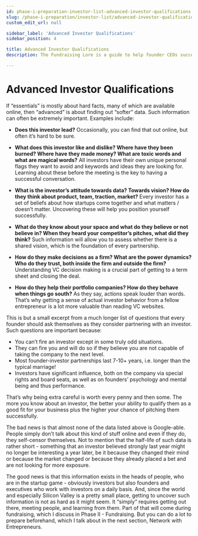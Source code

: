 ```yaml
---
id: phase-i-preparation-investor-list-advanced-investor-qualifications
slug: /phase-i-preparation/investor-list/advanced-investor-qualifications
custom_edit_url: null

sidebar_label: 'Advanced Investor Qualifications'
sidebar_position: 4

title: Advanced Investor Qualifications
description: The Fundraising Lore is a guide to help founder CEOs successfully raise early-stage VC financing from Silicon Valley investors.

---
```


# Advanced Investor Qualifications

If “essentials” is mostly about hard facts, many of which are available online, then “advanced” is about finding out “softer” data. Such information can often be extremely important. Examples include:

* **Does this investor lead?** Occasionally, you can find that out online, but often it’s hard to be sure.

* **What does this investor like and dislike? Where have they been burned? Where have they made money? What are toxic words and what are magical words?** All investors have their own unique personal flags they want to avoid and keywords and ideas they are looking for. Learning about these before the meeting is the key to having a successful conversation.

* **What is the investor’s attitude towards data? Towards vision? How do they think about product, team, traction, market?** Every investor has a set of beliefs about how startups come together and what matters / doesn’t matter. Uncovering these will help you position yourself successfully.

* **What do they know about your space and what do they believe or not believe in? When they heard your competitor’s pitches, what did they think?** Such information will allow you to assess whether there is a shared vision, which is the foundation of every partnership.

* **How do they make decisions as a firm? What are the power dynamics? Who do they trust, both inside the firm and outside the firm?** Understanding VC decision making is a crucial part of getting to a term sheet and closing the deal.

* **How do they help their portfolio companies? How do they behave when things go south?** As they say, actions speak louder than words. That’s why getting a sense of actual investor behavior from a fellow entrepreneur is a lot more valuable than reading VC websites.

This is but a small excerpt from a much longer list of questions that every founder should ask themselves as they consider partnering with an investor. Such questions are important because:
* You can’t fire an investor except in some truly odd situations.
* They can fire you and will do so if they believe you are not capable of taking the company to the next level.
* Most founder-investor partnerships last 7-10+ years, i.e. longer than the typical marriage!
* Investors have significant influence, both on the company via special rights and board seats, as well as on founders’ psychology and mental being and thus performance. 

That’s why being extra careful is worth every penny and then some. The more you know about an investor, the better your ability to qualify them as a good fit for your business plus the higher your chance of pitching them successfully.

The bad news is that almost none of the data listed above is Google-able. People simply don’t talk about this kind of stuff online and even if they do, they self-censor themselves. Not to mention that the half-life of such data is rather short - something that an investor believed strongly last year might no longer be interesting a year later, be it because they changed their mind or because the market changed or because they already placed a bet and are not looking for more exposure.

The good news is that this information exists in the heads of people, who are in the startup game - obviously investors but also founders and executives who work with investors on a daily basis. And, since the world and especially Silicon Valley is a pretty small place, getting to uncover such information is not as hard as it might seem. It “simply“ requires getting out there, meeting people, and learning from them. Part of that will come during fundraising, which I discuss in Phase II - Fundraising. But you can do a lot to prepare beforehand, which I talk about in the next section, Network with Entrepreneurs.